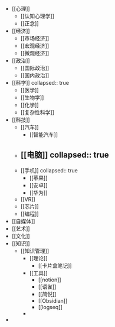 - [[心理]]
	- [[认知心理学]]
	- [[正念]]
- [[经济]]
	- [[市场经济]]
	- [[宏观经济]]
	- [[微观经济]]
- [[政治]]
	- [[国际政治]]
	- [[国内政治]]
- [[科学]]
  collapsed:: true
	- [[医学]]
	- [[生物学]]
	- [[化学]]
	- [[复杂性科学]]
- [[科技]]
	- [[汽车]]
		- [[智能汽车]]
	- [[电脑]]
	  collapsed:: true
		-
	- [[手机]]
	  collapsed:: true
		- [[苹果]]
		- [[安卓]]
		- [[华为]]
	- [[VR]]
	- [[芯片]]
	- [[编程]]
- [[自媒体]]
- [[艺术]]
- [[文化]]
- [[知识]]
	- [[知识管理]]
		- [[理论]]
			- [[卡片盒笔记]]
		- [[工具]]
			- [[notion]]
			- [[语雀]]
			- [[简悦]]
			- [[Obsidian]]
			- [[logseq]]
		-
-